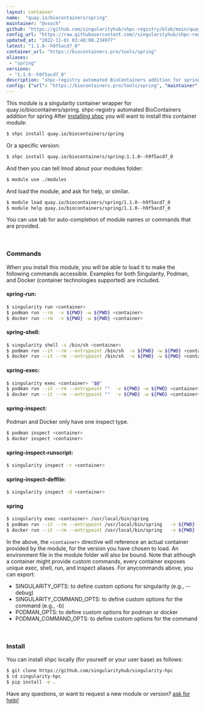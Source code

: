 ```yaml
---
layout: container
name:  "quay.io/biocontainers/spring"
maintainer: "@vsoch"
github: "https://github.com/singularityhub/shpc-registry/blob/main/quay.io/biocontainers/spring/container.yaml"
config_url: "https://raw.githubusercontent.com//singularityhub/shpc-registry/main/quay.io/biocontainers/spring/container.yaml"
updated_at: "2022-11-01 03:48:08.234977"
latest: "1.1.0--h9f5acd7_0"
container_url: "https://biocontainers.pro/tools/spring"
aliases:
 - "spring"
versions:
 - "1.1.0--h9f5acd7_0"
description: "shpc-registry automated BioContainers addition for spring"
config: {"url": "https://biocontainers.pro/tools/spring", "maintainer": "@vsoch", "description": "shpc-registry automated BioContainers addition for spring", "latest": {"1.1.0--h9f5acd7_0": "sha256:cef9815bea26dd1f47e3cb3a2ac71f03ac0c372972bab8e80b43e56bc3ce1a0f"}, "tags": {"1.1.0--h9f5acd7_0": "sha256:cef9815bea26dd1f47e3cb3a2ac71f03ac0c372972bab8e80b43e56bc3ce1a0f"}, "docker": "quay.io/biocontainers/spring", "aliases": {"spring": "/usr/local/bin/spring"}}
---
```


This module is a singularity container wrapper for quay.io/biocontainers/spring.
shpc-registry automated BioContainers addition for spring
After [installing shpc](#install) you will want to install this container module:


```bash
$ shpc install quay.io/biocontainers/spring
```

Or a specific version:

```bash
$ shpc install quay.io/biocontainers/spring:1.1.0--h9f5acd7_0
```

And then you can tell lmod about your modules folder:

```bash
$ module use ./modules
```

And load the module, and ask for help, or similar.

```bash
$ module load quay.io/biocontainers/spring/1.1.0--h9f5acd7_0
$ module help quay.io/biocontainers/spring/1.1.0--h9f5acd7_0
```

You can use tab for auto-completion of module names or commands that are provided.

<br>

### Commands

When you install this module, you will be able to load it to make the following commands accessible.
Examples for both Singularity, Podman, and Docker (container technologies supported) are included.

#### spring-run:

```bash
$ singularity run <container>
$ podman run --rm  -v ${PWD} -w ${PWD} <container>
$ docker run --rm  -v ${PWD} -w ${PWD} <container>
```

#### spring-shell:

```bash
$ singularity shell -s /bin/sh <container>
$ podman run --it --rm --entrypoint /bin/sh  -v ${PWD} -w ${PWD} <container>
$ docker run --it --rm --entrypoint /bin/sh  -v ${PWD} -w ${PWD} <container>
```

#### spring-exec:

```bash
$ singularity exec <container> "$@"
$ podman run --it --rm --entrypoint ""  -v ${PWD} -w ${PWD} <container> "$@"
$ docker run --it --rm --entrypoint ""  -v ${PWD} -w ${PWD} <container> "$@"
```

#### spring-inspect:

Podman and Docker only have one inspect type.

```bash
$ podman inspect <container>
$ docker inspect <container>
```

#### spring-inspect-runscript:

```bash
$ singularity inspect -r <container>
```

#### spring-inspect-deffile:

```bash
$ singularity inspect -d <container>
```


#### spring

```bash
$ singularity exec <container> /usr/local/bin/spring
$ podman run --it --rm --entrypoint /usr/local/bin/spring   -v ${PWD} -w ${PWD} <container> -c " $@"
$ docker run --it --rm --entrypoint /usr/local/bin/spring   -v ${PWD} -w ${PWD} <container> -c " $@"
```



In the above, the `<container>` directive will reference an actual container provided
by the module, for the version you have chosen to load. An environment file in the
module folder will also be bound. Note that although a container
might provide custom commands, every container exposes unique exec, shell, run, and
inspect aliases. For anycommands above, you can export:

 - SINGULARITY_OPTS: to define custom options for singularity (e.g., --debug)
 - SINGULARITY_COMMAND_OPTS: to define custom options for the command (e.g., -b)
 - PODMAN_OPTS: to define custom options for podman or docker
 - PODMAN_COMMAND_OPTS: to define custom options for the command

<br>

### Install

You can install shpc locally (for yourself or your user base) as follows:

```bash
$ git clone https://github.com/singularityhub/singularity-hpc
$ cd singularity-hpc
$ pip install -e .
```

Have any questions, or want to request a new module or version? [ask for help!](https://github.com/singularityhub/singularity-hpc/issues)